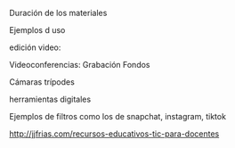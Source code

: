 
Duración de los materiales

Ejemplos d uso

edición video:

Videoconferencias:
	Grabación
	Fondos

Cámaras
trípodes


herramientas digitales

Ejemplos de filtros como los de snapchat, instagram, tiktok




http://jjfrias.com/recursos-educativos-tic-para-docentes	